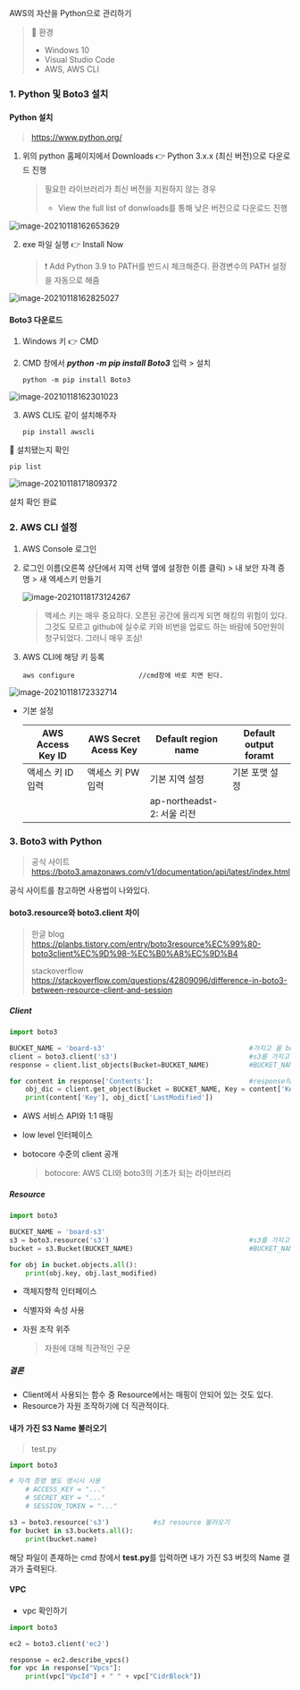 AWS의 자산을 Python으로 관리하기

> 📌 환경
>
> - Windows 10
> - Visual Studio Code
> - AWS, AWS CLI



### 1. Python 및 Boto3 설치

#### Python 설치

> https://www.python.org/

1. 위의 python 홈페이지에서 Downloads 👉 Python 3.x.x (최신 버전)으로 다운로드 진행

	> 필요한 라이브러리가 최신 버전을 지원하지 않는 경우
	>
	> - View the full list of donwloads를 통해 낮은 버전으로 다운로드 진행

![image-20210118162653629](..\image\image-20210118162653629.png)



2. exe 파일 실행 👉 Install Now

	> ❗ Add Python 3.9 to PATH를 반드시 체크해준다. 환경변수의 PATH 설정을 자동으로 해줌

![image-20210118162825027](..\image\image-20210118162825027.png)



#### Boto3 다운로드

1. Windows 키 👉 CMD

2. CMD 창에서 ***python -m pip install Boto3*** 입력 > 설치

	```
	python -m pip install Boto3
	```

![image-20210118162301023](..\image\image-20210118162301023.png)

3. AWS CLI도 같이 설치해주자

	```
	pip install awscli
	```





🚀 설치됐는지 확인

```
pip list
```

![image-20210118171809372](..\image\image-20210118171809372.png)

설치 확인 완료



### 2. AWS CLI 설정

1. AWS Console 로그인

2. 로그인 이름(오른쪽 상단에서 지역 선택 옆에 설정한 이름 클릭) > 내 보안 자격 증명 > 새 엑세스키 만들기

   ![image-20210118173124267](..\image\image-20210118173124267.png)

   > 액세스 키는 매우 중요하다. 오픈된 공간에 올리게 되면 해킹의 위험이 있다. 그것도 모르고 github에 실수로 키와 비번을 업로드 하는 바람에 50만원이 청구되었다. 그러니 매우 조심!

   

3. AWS CLI에 해당 키 등록

   ```
   aws configure				//cmd창에 바로 치면 된다.
   ```

![image-20210118172332714](..\image\image-20210118172332714.png)

- 기본 설정

  | AWS Access Key ID | AWS Secret Acess Key | Default region name        | Default output foramt |
  | ----------------- | -------------------- | -------------------------- | --------------------- |
  | 액세스 키 ID 입력 | 액세스 키 PW 입력    | 기본 지역 설정             | 기본 포맷 설정        |
  |                   |                      | ap-northeadst-2: 서울 리전 |                       |

  

### 3. Boto3 with Python

> 공식 사이트 https://boto3.amazonaws.com/v1/documentation/api/latest/index.html

공식 사이트를 참고하면 사용법이 나와있다.

#### boto3.resource와 boto3.client 차이

> 한글 blog https://planbs.tistory.com/entry/boto3resource%EC%99%80-boto3client%EC%9D%98-%EC%B0%A8%EC%9D%B4
>
> stackoverflow https://stackoverflow.com/questions/42809096/difference-in-boto3-between-resource-client-and-session

##### Client

```python
import boto3

BUCKET_NAME = 'board-s3'									#가지고 올 bucket 이름
client = boto3.client('s3')									#s3를 가지고 옴
response = client.list_objects(Bucket=BUCKET_NAME)			#BUCKET_NAME과 이름이 같은 bucket object를 가져옴

for content in response['Contents']:						#response의 contents 불러오기
    obj_dic = client.get_object(Bucket = BUCKET_NAME, Key = content['Key'])
    print(content['Key'], obj_dict['LastModified'])
```

- AWS 서비스 API와 1:1 매핑

- low level 인터페이스

- botocore 수준의 client 공개

  > botocore: AWS CLI와 boto3의 기초가 되는 라이브러리

##### Resource

```python
import boto3

BUCKET_NAME = 'board-s3'
s3 = boto3.resource('s3')									#s3를 가지고 옴
bucket = s3.Bucket(BUCKET_NAME)								#BUCKET_NAME의 bucket 정보 가지고 옴

for obj in bucket.objects.all():							
    print(obj.key, obj.last_modified)
```

- 객체지향적 인터페이스

- 식별자와 속성 사용

- 자원 조작 위주

  > 자원에 대해 직관적인 구문

##### 결론

- Client에서 사용되는 함수 중 Resource에서는 매핑이 안되어 있는 것도 있다.
- Resource가 자원 조작하기에 더 직관적이다.



#### 내가 가진 S3 Name 불러오기

> test.py

```python
import boto3

# 자격 증명 별도 명시시 사용
	# ACCESS_KEY = "..."
	# SECRET_KEY = "..."
	# SESSION_TOKEN = "..."

s3 = boto3.resource('s3') 			#s3 resource 불러오기
for bucket in s3.buckets.all():
    print(bucket.name)
```

해당 파일이 존재하는 cmd 창에서 **test.py**를 입력하면 내가 가진 S3 버킷의 Name 결과가 출력된다.



#### VPC

- vpc 확인하기

```python
import boto3

ec2 = boto3.client('ec2')

response = ec2.describe_vpcs()
for vpc in response["Vpcs"]:
    print(vpc["VpcId"] + " " + vpc["CidrBlock"])
```

